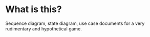 <h1>What is this?</h1>
Sequence diagram, state diagram, use case documents for a very rudimentary and hypothetical game.
